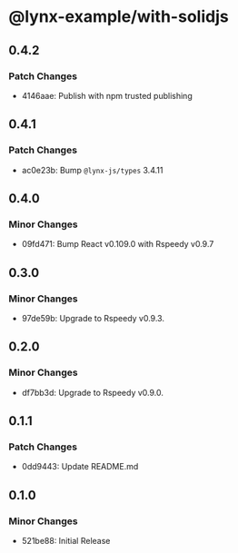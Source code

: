 # @lynx-example/with-solidjs

## 0.4.2

### Patch Changes

- 4146aae: Publish with npm trusted publishing

## 0.4.1

### Patch Changes

- ac0e23b: Bump `@lynx-js/types` 3.4.11

## 0.4.0

### Minor Changes

- 09fd471: Bump React v0.109.0 with Rspeedy v0.9.7

## 0.3.0

### Minor Changes

- 97de59b: Upgrade to Rspeedy v0.9.3.

## 0.2.0

### Minor Changes

- df7bb3d: Upgrade to Rspeedy v0.9.0.

## 0.1.1

### Patch Changes

- 0dd9443: Update README.md

## 0.1.0

### Minor Changes

- 521be88: Initial Release
